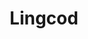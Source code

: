 ---
templateKey: blog-post
featuredpost: false
featuredimage: /assets/Lingcod.png
title: Lingcod
description: Fish|Pole
testfield: 1414
---